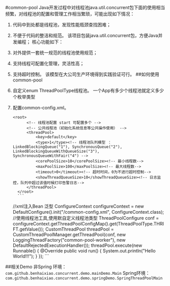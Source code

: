 #common-pool
Java开发过程中对线程池java.util.concurrent包下面的使用相当频繁，对线程池的配置和管理工作相当繁琐，可能出现如下情况：
1. 代码中到处都是线程池，发现性能瓶颈查找困难；
2. 不便于代码的整洁和规范。
该项目包装java.util.concurrent包，方便Java并发编程；
核心功能如下：
1. 对外提供一套统一规范的线程池使用规范；
2. 支持线程可配置化管理，灵活性高；
3. 支持超时控制。
该模型在大公司生产环境得到实践验证可行。
##如何使用common-pool
1. 自定义enum ThreadPoolType线程池。
一个App有多少个线程池就定义多少个枚举类型

2. 配置common-config.xml。

      ```
      <root>
            <!-- 线程池配置 start 可配置多个 -->
            <!-- 公共线程池（初始化系统信息等公共操作使用） -->
            <threadPool>
                <key>default</key>
                <type>1</type><!-- 线程池队列模型 ：LinkedBlockingQueue("1"), SynchronousQueue("2"), LinkedBlockingQueueWithQueueSize("3"), SynchronousQueueWithFair("4") -->
                <corePoolSize>10</corePoolSize><!-- 最小线程数-->
                <maxPoolSize>100</maxPoolSize><!-- 最大线程数-->
                <timeout>0</timeout><!-- 超时时间，0为不进行超时控制-->
                <showThreadQueueSize>10</showThreadQueueSize><!-- 日志监控，队列中超过该值时候打印告警日志-->
            </threadPool>
        </root>
        ```
      ```
      //xml注入Bean 泛型
        ConfigureContext configureContext = new DefaultConfigure<ConfigureContext>().init("/common-config.xml", ConfigureContext.class);
        //使用线程池工具,使用默自定义线程池类型
        ThreadPoolConfigure conf = configureContext.getThreadPoolConfigMap().get(ThreadPoolType.THRIFT.getValue());
        CustomThreadPool threadPool = CustomThreadPoolManager.getThreadPool(conf, new LoggingThreadFactory("common-pool-worker"), new
                DefaultRejectedExecutionHandler());
        threadPool.execute(new Runnable() {
            @Override
            public void run() {
                System.out.println("Hello World!!!");
            }
        });
        ```
        
   
##相关Demo 
非Spring 环境：
```com.github.benhaixiao.concurrent.demo.mainDemo.Main```
Spring环境：
``` com.github.benhaixiao.concurrent.demo.springDemo.SpringThreadPoolMain```






